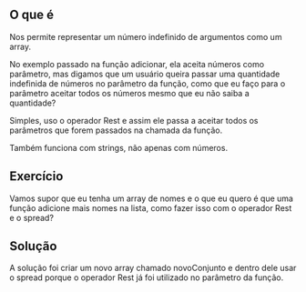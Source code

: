 ## O que é

Nos permite representar um número indefinido de argumentos como um array.

No exemplo passado na função adicionar, ela aceita números como parâmetro, mas digamos que um usuário queira passar uma quantidade indefinida de números no parâmetro da função, como que eu faço para o parâmetro aceitar todos os números mesmo que eu não saiba a quantidade?

Simples, uso o operador Rest e assim ele passa a aceitar todos os parâmetros que forem passados na chamada da função.

Também funciona com strings, não apenas com números.

## Exercício

Vamos supor que eu tenha um array de nomes e o que eu quero é que uma função adicione mais nomes na lista, como fazer isso com o operador Rest e o spread?

## Solução

A solução foi criar um novo array chamado novoConjunto e dentro dele usar o spread porque o operador Rest já foi utilizado no parâmetro da função.
